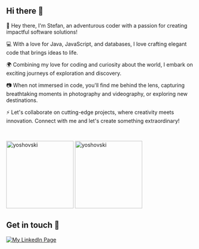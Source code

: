 ## Hi there 👋

<!--
**yoshovski/yoshovski** is a ✨ _special_ ✨ repository because its `README.md` (this file) appears on your GitHub profile.

Here are some ideas to get you started:

- 🔭 I’m currently working on ...
- 🌱 I’m currently learning ...
- 👯 I’m looking to collaborate on ...
- 🤔 I’m looking for help with ...
- 💬 Ask me about ...
- 📫 How to reach me: ...
- 😄 Pronouns: ...
- ⚡ Fun fact: ...
-->

👋 Hey there, I'm Stefan, an adventurous coder with a passion for creating impactful software solutions!

💻 With a love for Java, JavaScript, and databases, I love crafting elegant code that brings ideas to life.

🌍 Combining my love for coding and curiosity about the world, I embark on exciting journeys of exploration and discovery.

📷 When not immersed in code, you'll find me behind the lens, capturing breathtaking moments in photography and videography, or exploring new destinations.

⚡️ Let's collaborate on cutting-edge projects, where creativity meets innovation. Connect with me and let's create something extraordinary!

<br>

<p>
  <img height="180em" src="https://github-readme-stats-yoshovski.vercel.app/api?username=yoshovski&show_icons=true&hide_border=true&include_all_commits=true&count_private=true&theme=dark" alt="yoshovski" />
  <img height="180em" src="https://github-readme-stats.vercel.app/api/top-langs/?username=yoshovski&theme=dark&hide_progress=true&hide_border=true&count_private=true&langs_count=6&hide=QMake" alt="yoshovski" />
</p>

## Get in touch :speech_balloon:
[![My LinkedIn Page](https://img.shields.io/badge/LinkedIn-0077B5?style=for-the-badge&logo=linkedin&logoColor=white)](https://www.linkedin.com/in/stefan-yoshovski/)
